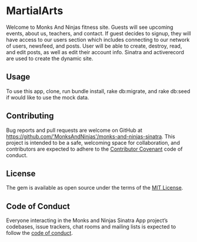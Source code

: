 # MartialArts

Welcome to Monks And Ninjas fitness site. Guests will see upcoming events, about us, teachers, and contact. If guest decides to signup, they will have access to our users section which includes connecting to our network of users, newsfeed, and posts. User will be able to create, destroy, read, and edit posts, as well as edit their account info. Sinatra and activerecord are used to create the dynamic site.

## Usage

To use this app, clone, run bundle install, rake db:migrate, and rake db:seed if would like to use the mock data. 

## Contributing

Bug reports and pull requests are welcome on GitHub at https://github.com/'MonksAndNinjas'/monks-and-ninjas-sinatra. This project is intended to be a safe, welcoming space for collaboration, and contributors are expected to adhere to the [Contributor Covenant](http://contributor-covenant.org) code of conduct.

## License

The gem is available as open source under the terms of the [MIT License](https://opensource.org/licenses/MIT).

## Code of Conduct

Everyone interacting in the Monks and Ninjas Sinatra App project’s codebases, issue trackers, chat rooms and mailing lists is expected to follow the [code of conduct](https://github.com/'MonksAndNinjas'/martial_arts/blob/master/CODE_OF_CONDUCT.md).
